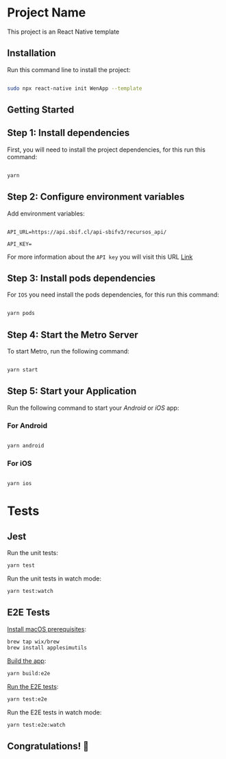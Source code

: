 # Project Name

This project is an React Native template

## Installation

Run this command line to install the project:

```bash

sudo npx react-native init WenApp --template 

```
## Getting Started

## Step 1: Install dependencies

First, you will need to install the project dependencies, for this run this command:

```bash

yarn

```

## Step 2: Configure environment variables

Add environment variables:  

```env

API_URL=https://api.sbif.cl/api-sbifv3/recursos_api/

API_KEY=

```

For more information about the `API key` you will visit this URL [Link](https://api.cmfchile.cl/api_cmf/contactanos.jsp)

## Step 3: Install pods dependencies

For `IOS` you need install the pods dependencies, for this run this command:

```bash

yarn pods

```  

## Step 4: Start the Metro Server

To start Metro, run the following command:  

```bash

yarn start

```

## Step 5: Start your Application

Run the following command to start your _Android_ or _iOS_ app:

### For Android

```bash

yarn android

```

### For iOS

```bash

yarn ios

```

# Tests

## Jest

Run the unit tests:

```sh
yarn test
```

Run the unit tests in watch mode:

```sh
yarn test:watch
```

## E2E Tests

[Install macOS prerequisites](https://wix.github.io/Detox/docs/introduction/getting-started/#2-macos-only-applesimutils):

```sh
brew tap wix/brew
brew install applesimutils
```

[Build the app](https://wix.github.io/Detox/docs/introduction/project-setup#step-5-build-the-app):

```sh
yarn build:e2e
```

[Run the E2E tests](https://wix.github.io/Detox/docs/introduction/your-first-test#running-tests):

```sh
yarn test:e2e
```

Run the E2E tests in watch mode:

```sh
yarn test:e2e:watch
```

## Congratulations! :tada: